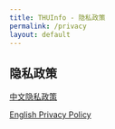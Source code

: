 ```yaml
---
title: THUInfo - 隐私政策
permalink: /privacy
layout: default
---
```


## 隐私政策

[中文隐私政策](privacy/zh)

[English Privacy Policy](privacy/en)
